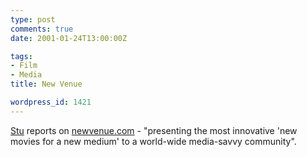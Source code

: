 ```yaml
---
type: post
comments: true
date: 2001-01-24T13:00:00Z

tags:
- Film
- Media
title: New Venue

wordpress_id: 1421
---
```


[Stu](http://www.tui.co.uk) reports on [newvenue.com](http://www.newvenue.com/) - "presenting the most innovative 'new movies for a new medium' to a world-wide media-savvy community".
